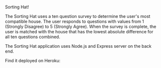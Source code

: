 Sorting Hat!

The Sorting Hat uses a ten question survey to determine the user's most compatible house. The user responds to questions with values from 1 (Strongly Disagree) to 5 (Strongly Agree). When the survey is complete, the user is matched with the house that has the lowest absolute difference for all ten questions combined. 

The Sorting Hat application uses Node.js and Express server on the back end. 


Find it deployed on Heroku: 
